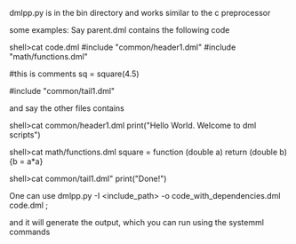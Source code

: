 dmlpp.py is in the bin directory and works similar to the c preprocessor

some examples:
 Say parent.dml contains the following code

 shell>cat code.dml
 #include "common/header1.dml"
 #include "math/functions.dml"

 #this is comments
 sq = square(4.5)

 #include "common/tail1.dml"

 and say the other files contains

 shell>cat common/header1.dml
 print("Hello World. Welcome to dml scripts")

 shell>cat math/functions.dml
 square = function (double a) return (double b) {b = a*a}

 shell>cat common/tail1.dml"
 print("Done!")

 One can use
 dmlpp.py -I <include_path> -o code_with_dependencies.dml code.dml ;

 and it will generate the output, which you can run using the systemml commands


